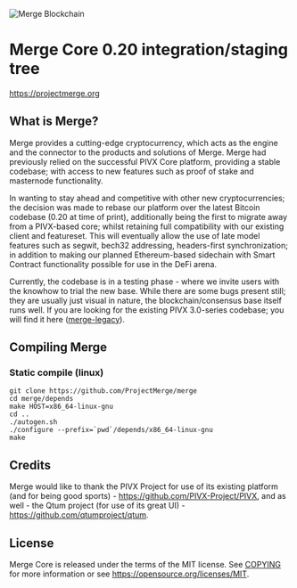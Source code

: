 ![Merge Blockchain](https://i.imgur.com/vTFN9aJ.png)

Merge Core 0.20 integration/staging tree
========================================

https://projectmerge.org


What is Merge?
--------------

Merge provides a cutting-edge cryptocurrency, which acts as the engine and the connector to the products and solutions of Merge.
Merge had previously relied on the successful PIVX Core platform, providing a stable codebase; with access to new features such as
proof of stake and masternode functionality.

In wanting to stay ahead and competitive with other new cryptocurrencies; the decision was made to rebase our platform over the
latest Bitcoin codebase (0.20 at time of print), additionally being the first to migrate away from a PIVX-based core; whilst retaining
full compatibility with our existing client and featureset. This will eventually allow the use of late model features such as segwit,
bech32 addressing, headers-first synchronization; in addition to making our planned Ethereum-based sidechain with Smart Contract
functionality possible for use in the DeFi arena.

Currently, the codebase is in a testing phase - where we invite users with the knowhow to trial the new base. While there are some
bugs present still; they are usually just visual in nature, the blockchain/consensus base itself runs well. If you are looking for the
existing PIVX 3.0-series codebase; you will find it here (<a href="https://github.com/projectmerge/merge-legacy">merge-legacy</a>).


Compiling Merge
---------------

### Static compile (linux)

    git clone https://github.com/ProjectMerge/merge
    cd merge/depends
    make HOST=x86_64-linux-gnu
    cd ..
    ./autogen.sh
    ./configure --prefix=`pwd`/depends/x86_64-linux-gnu
    make


Credits
-------

Merge would like to thank the PIVX Project for use of its existing platform (and for being good sports) - https://github.com/PIVX-Project/PIVX,
and as well - the Qtum project (for use of its great UI) - https://github.com/qtumproject/qtum.


License
-------

Merge Core is released under the terms of the MIT license. See [COPYING](COPYING) for more information or see https://opensource.org/licenses/MIT.

